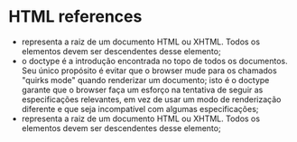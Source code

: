 # HTML references
-  <html> representa a raiz de um documento HTML ou XHTML. Todos os elementos devem ser descendentes desse elemento;
-  <!DOCTYPE html> o doctype é a introdução encontrada no topo de todos os documentos. Seu único propósito é evitar que o browser mude para os chamados "quirks mode" quando renderizar um documento; isto é o doctype garante que o browser faça um esforço na tentativa de seguir as especificações relevantes, em vez de usar um modo de renderização diferente e que seja incompatível com algumas especificações;
-  <html> representa a raiz de um documento HTML ou XHTML. Todos os elementos devem ser descendentes desse elemento;  

